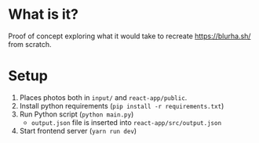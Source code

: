 # What is it?

Proof of concept exploring what it would take to recreate https://blurha.sh/ from scratch.

# Setup

1. Places photos both in `input/` and `react-app/public`. 
1. Install python requirements (`pip install -r requirements.txt`)
1. Run Python script (`python main.py`)
    - `output.json` file is inserted into `react-app/src/output.json`
1. Start frontend server (`yarn run dev`)
